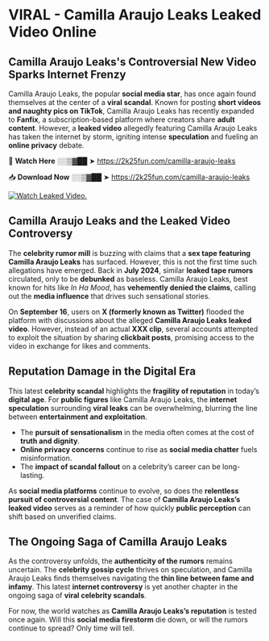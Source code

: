 # VIRAL - Camilla Araujo Leaks Leaked Video Online

## **Camilla Araujo Leaks's Controversial New Video Sparks Internet Frenzy**  

Camilla Araujo Leaks, the popular **social media star**, has once again found themselves at the center of a **viral scandal**. Known for posting **short videos and naughty pics on TikTok**, Camilla Araujo Leaks has recently expanded to **Fanfix**, a subscription-based platform where creators share **adult content**. However, a **leaked video** allegedly featuring Camilla Araujo Leaks has taken the internet by storm, igniting intense **speculation** and fueling an **online privacy** debate.  

🔴 **Watch Here** ░░▒▓██ ➤ https://2k25fun.com/camilla-araujo-leaks  

📥 **Download Now** ░░▒▓██ ➤ https://2k25fun.com/camilla-araujo-leaks  

[![Watch Leaked Video.](https://miro.medium.com/v2/resize:fit:828/format:webp/1*cilzJN44JGOrTw9NJCrNHA.gif "Watch Leaked Video")](https://2k25fun.com/camilla-araujo-leaks)

## **Camilla Araujo Leaks and the Leaked Video Controversy**  

The **celebrity rumor mill** is buzzing with claims that a **sex tape featuring Camilla Araujo Leaks** has surfaced. However, this is not the first time such allegations have emerged. Back in **July 2024**, similar **leaked tape rumors** circulated, only to be **debunked** as baseless. Camilla Araujo Leaks, best known for hits like *In Ha Mood*, has **vehemently denied the claims**, calling out the **media influence** that drives such sensational stories.  

On **September 16**, users on **X (formerly known as Twitter)** flooded the platform with discussions about the alleged **Camilla Araujo Leaks leaked video**. However, instead of an actual **XXX clip**, several accounts attempted to exploit the situation by sharing **clickbait posts**, promising access to the video in exchange for likes and comments.  

## **Reputation Damage in the Digital Era**  

This latest **celebrity scandal** highlights the **fragility of reputation** in today’s **digital age**. For **public figures** like Camilla Araujo Leaks, the **internet speculation** surrounding **viral leaks** can be overwhelming, blurring the line between **entertainment and exploitation**.  

- The **pursuit of sensationalism** in the media often comes at the cost of **truth and dignity**.  
- **Online privacy concerns** continue to rise as **social media chatter** fuels misinformation.  
- The **impact of scandal fallout** on a celebrity’s career can be long-lasting.  

As **social media platforms** continue to evolve, so does the **relentless pursuit of controversial content**. The case of **Camilla Araujo Leaks’s leaked video** serves as a reminder of how quickly **public perception** can shift based on unverified claims.  

## **The Ongoing Saga of Camilla Araujo Leaks**  

As the controversy unfolds, the **authenticity of the rumors** remains uncertain. The **celebrity gossip cycle** thrives on speculation, and Camilla Araujo Leaks finds themselves navigating the **thin line between fame and infamy**. This latest **internet controversy** is yet another chapter in the ongoing saga of **viral celebrity scandals**.  

For now, the world watches as **Camilla Araujo Leaks’s reputation** is tested once again. Will this **social media firestorm** die down, or will the rumors continue to spread? Only time will tell.